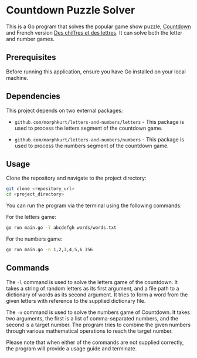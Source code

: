 # Countdown Puzzle Solver

This is a Go program that solves the popular game show puzzle, [Countdown](https://en.wikipedia.org/wiki/Countdown_(game_show)) and French version [Des chiffres et des lettres](https://en.wikipedia.org/wiki/Des_chiffres_et_des_lettres). It can solve both the letter and number games. 

## Prerequisites

Before running this application, ensure you have Go installed on your local machine.

## Dependencies

This project depends on two external packages:

- `github.com/morphkurt/letters-and-numbers/letters` - This package is used to process the letters segment of the countdown game.
  
- `github.com/morphkurt/letters-and-numbers/numbers` - This package is used to process the numbers segment of the countdown game.

## Usage

Clone the repository and navigate to the project directory:

```bash
git clone <repository_url>
cd <project_directory>
```

You can run the program via the terminal using the following commands:

For the letters game:

```bash
go run main.go -l abcdefgh words/words.txt
```

For the numbers game:

```bash
go run main.go -n 1,2,3,4,5,6 356
```

## Commands

The `-l` command is used to solve the letters game of the countdown. It takes a string of random letters as its first argument, and a file path to a dictionary of words as its second argument. It tries to form a word from the given letters with reference to the supplied dictionary file.

The `-n` command is used to solve the numbers game of Countdown. It takes two arguments, the first is a list of comma-separated numbers, and the second is a target number. The program tries to combine the given numbers through various mathematical operations to reach the target number.

Please note that when either of the commands are not supplied correctly, the program will provide a usage guide and terminate.